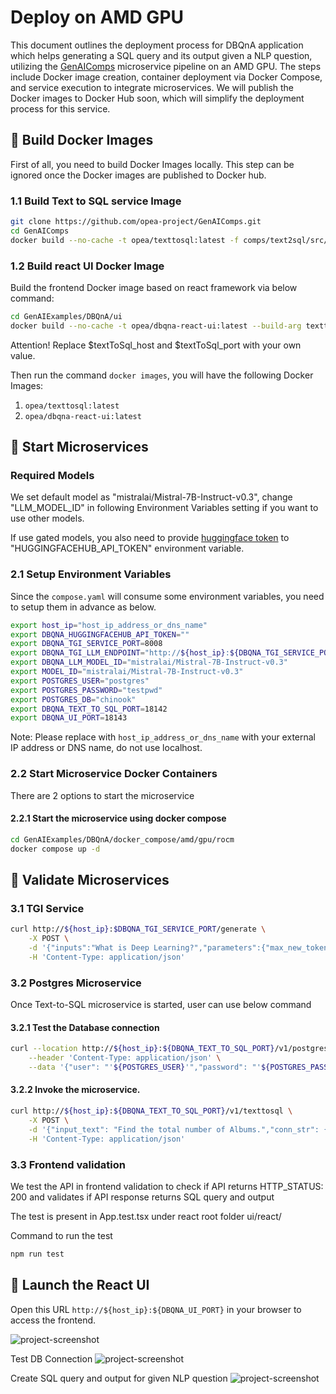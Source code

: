 # Deploy on AMD GPU

This document outlines the deployment process for DBQnA application which helps generating a SQL query and its output given a NLP question, utilizing the [GenAIComps](https://github.com/opea-project/GenAIComps.git) microservice pipeline on an AMD GPU. The steps include Docker image creation, container deployment via Docker Compose, and service execution to integrate microservices. We will publish the Docker images to Docker Hub soon, which will simplify the deployment process for this service.

## 🚀 Build Docker Images

First of all, you need to build Docker Images locally. This step can be ignored once the Docker images are published to Docker hub.

### 1.1 Build Text to SQL service Image

```bash
git clone https://github.com/opea-project/GenAIComps.git
cd GenAIComps
docker build --no-cache -t opea/texttosql:latest -f comps/text2sql/src/Dockerfile .
```

### 1.2 Build react UI Docker Image

Build the frontend Docker image based on react framework via below command:

```bash
cd GenAIExamples/DBQnA/ui
docker build --no-cache -t opea/dbqna-react-ui:latest --build-arg texttosql_url=$textToSql_host:$textToSql_port/v1 -f docker/Dockerfile.react .
```

Attention! Replace $textToSql_host and $textToSql_port with your own value.

Then run the command `docker images`, you will have the following Docker Images:

1. `opea/texttosql:latest`
2. `opea/dbqna-react-ui:latest`

## 🚀 Start Microservices

### Required Models

We set default model as "mistralai/Mistral-7B-Instruct-v0.3", change "LLM_MODEL_ID" in following Environment Variables setting if you want to use other models.

If use gated models, you also need to provide [huggingface token](https://huggingface.co/docs/hub/security-tokens) to "HUGGINGFACEHUB_API_TOKEN" environment variable.

### 2.1 Setup Environment Variables

Since the `compose.yaml` will consume some environment variables, you need to setup them in advance as below.

```bash
export host_ip="host_ip_address_or_dns_name"
export DBQNA_HUGGINGFACEHUB_API_TOKEN=""
export DBQNA_TGI_SERVICE_PORT=8008
export DBQNA_TGI_LLM_ENDPOINT="http://${host_ip}:${DBQNA_TGI_SERVICE_PORT}"
export DBQNA_LLM_MODEL_ID="mistralai/Mistral-7B-Instruct-v0.3"
export MODEL_ID="mistralai/Mistral-7B-Instruct-v0.3"
export POSTGRES_USER="postgres"
export POSTGRES_PASSWORD="testpwd"
export POSTGRES_DB="chinook"
export DBQNA_TEXT_TO_SQL_PORT=18142
export DBQNA_UI_PORT=18143
```

Note: Please replace with `host_ip_address_or_dns_name` with your external IP address or DNS name, do not use localhost.

### 2.2 Start Microservice Docker Containers

There are 2 options to start the microservice

#### 2.2.1 Start the microservice using docker compose

```bash
cd GenAIExamples/DBQnA/docker_compose/amd/gpu/rocm
docker compose up -d
```

## 🚀 Validate Microservices

### 3.1 TGI Service

```bash
curl http://${host_ip}:$DBQNA_TGI_SERVICE_PORT/generate \
    -X POST \
    -d '{"inputs":"What is Deep Learning?","parameters":{"max_new_tokens":17, "do_sample": true}}' \
    -H 'Content-Type: application/json'
```

### 3.2 Postgres Microservice

Once Text-to-SQL microservice is started, user can use below command

#### 3.2.1 Test the Database connection

```bash
curl --location http://${host_ip}:${DBQNA_TEXT_TO_SQL_PORT}/v1/postgres/health \
    --header 'Content-Type: application/json' \
    --data '{"user": "'${POSTGRES_USER}'","password": "'${POSTGRES_PASSWORD}'","host": "'${host_ip}'", "port": "5442", "database": "'${POSTGRES_DB}'"}'
```

#### 3.2.2 Invoke the microservice.

```bash
curl http://${host_ip}:${DBQNA_TEXT_TO_SQL_PORT}/v1/texttosql \
    -X POST \
    -d '{"input_text": "Find the total number of Albums.","conn_str": {"user": "'${POSTGRES_USER}'","password": "'${POSTGRES_PASSWORD}'","host": "'${host_ip}'", "port": "5442", "database": "'${POSTGRES_DB}'"}}' \
    -H 'Content-Type: application/json'
```

### 3.3 Frontend validation

We test the API in frontend validation to check if API returns HTTP_STATUS: 200 and validates if API response returns SQL query and output

The test is present in App.test.tsx under react root folder ui/react/

Command to run the test

```bash
npm run test
```

## 🚀 Launch the React UI

Open this URL `http://${host_ip}:${DBQNA_UI_PORT}` in your browser to access the frontend.

![project-screenshot](../../../../assets/img/dbQnA_ui_init.png)

Test DB Connection
![project-screenshot](../../../../assets/img/dbQnA_ui_successful_db_connection.png)

Create SQL query and output for given NLP question
![project-screenshot](../../../../assets/img/dbQnA_ui_succesful_sql_output_generation.png)
